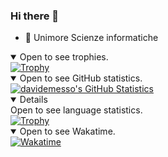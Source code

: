 ### Hi there 👋

- 🤔 Unimore Scienze informatiche

<details open>
  <summary>Open to see trophies.</summary>
  <a href="https://github.com/ryo-ma/github-profile-trophy">
    <img src="https://github-profile-trophy.vercel.app/?username=davidemesso&theme=alduin" alt="Trophy" />
  </a>
</details>

<details open>
  <summary>Open to see GitHub statistics.</summary>
  <a href="https://github.com/anuraghazra/github-readme-stats">
    <img src="https://github-readme-stats.vercel.app/api?username=davidemesso&show_icons=true&theme=tokyonight&count_private=true" alt="davidemesso's GitHub Statistics" />
  <a/>
</details>

<details open>
  <summary>Open to see language statistics.</summary>
  <a href="https://github.com/anuraghazra/github-readme-stats">
    <img src="https://github-readme-stats.vercel.app/api/top-langs/?username=davidemesso&theme=tokyonight&langs_count=6" alt="Trophy" />
  </a>
</details>

<details open>
  <summary>Open to see Wakatime.</summary>
  <a href="https://github.com/anuraghazra/github-readme-stats">
    <img src="https://github-readme-stats.vercel.app/api/wakatime?username=davidemesso&layout=compact&theme=tokyonight" alt="Wakatime"/>
  </a>
</details>
